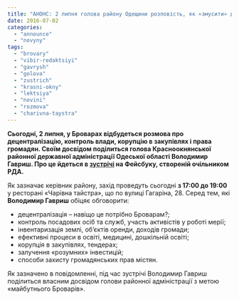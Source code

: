 ```yaml
---
title: "АНОНС: 2 липня голова району Одещини розповість, як «змусити» державу працювати краще"
date: 2016-07-02
categories: 
  - "announce"
  - "novyny"
tags: 
  - "brovary"
  - "vibir-redaktsiyi"
  - "gavrysh"
  - "golova"
  - "zustrich"
  - "krasni-okny"
  - "lektsiya"
  - "novini"
  - "rozmova"
  - "charivna-taystra"
---
```


**Сьогодні, 2 липня, у Броварах відбудеться розмова про децентралізацію, контроль влади, корупцію в закупівлях і права громадян. Своїм досвідом поділиться голова Красноокнянської районної державної адміністрації Одеської області Володимир Гавриш. Про це йдеться в [зустрічі](https://www.facebook.com/events/1272950032715147/) на Фейсбуку, створеній очільником РДА.**

Як зазначає керівник району, захід проведуть сьогодні **з 17:00 до 19:00** у ресторані «Чарівна тайстра», що по вулиці Гагаріна, 28. Серед тем, які **Володимир Гавриш** обіцяє обговорити:

- децентралізація – навіщо це потрібно Броварам?;
- контроль посадових осіб та служб, участь активістів у роботі мерії;
- інвентаризація землі, об’єктів оренди, доходів громади;
- ефективні процеси в освіті, медицині, дошкільній освіті;
- корупція в закупівлях, тендерах;
- залучення «розумних» інвестицій;
- способи захисту громадянських прав містян.

Як зазначено в повідомленні, під час зустрічі Володимир Гавриш поділиться власним досвідом голови районної адміністрації з метою «майбутнього Броварів».
